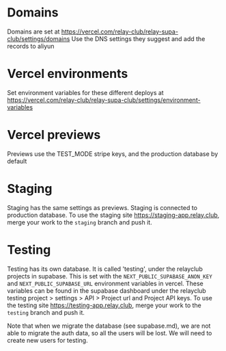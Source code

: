# Domains

Domains are set at
https://vercel.com/relay-club/relay-supa-club/settings/domains
Use the DNS settings they suggest and add the records to aliyun

# Vercel environments

Set environment variables for these different deploys at https://vercel.com/relay-club/relay-supa-club/settings/environment-variables

# Vercel previews

Previews use the TEST_MODE stripe keys, and the production database by default

# Staging

Staging has the same settings as previews. Staging is connected to production database.
To use the staging site https://staging-app.relay.club, merge your work to the `staging` branch and push it.

# Testing

Testing has its own database. It is called 'testing', under the relayclub projects in supabase. This is set with the `NEXT_PUBLIC_SUPABASE_ANON_KEY` and `NEXT_PUBLIC_SUPABASE_URL` environment variables in vercel. These variables can be found in the supabase dashboard under the relayclub testing project > settings > API > Project url and Project API keys.
To use the testing site https://testing-app.relay.club, merge your work to the `testing` branch and push it.

Note that when we migrate the database (see supabase.md), we are not able to migrate the auth data, so all the users will be lost. We will need to create new users for testing.
